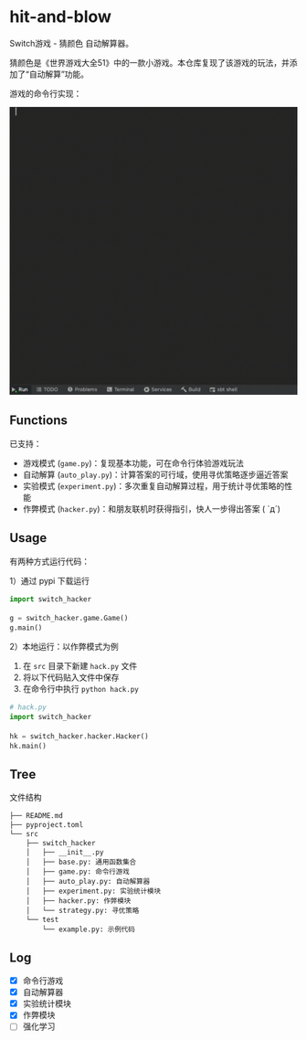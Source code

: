 # hit-and-blow

<!-- *Hit and Blow* is a game of Clubhouse Games: 51 Worldwide Classics. -->
Switch游戏 - 猜颜色 自动解算器。

猜颜色是《世界游戏大全51》中的一款小游戏。本仓库复现了该游戏的玩法，并添加了“自动解算”功能。

游戏的命令行实现：

![游戏的命令行实现.gif](./img/demo.gif)

## Functions

已支持：

- 游戏模式 (`game.py`)：复现基本功能，可在命令行体验游戏玩法
- 自动解算 (`auto_play.py`)：计算答案的可行域，使用寻优策略逐步逼近答案
- 实验模式 (`experiment.py`)：多次重复自动解算过程，用于统计寻优策略的性能
- 作弊模式 (`hacker.py`)：和朋友联机时获得指引，快人一步得出答案 ( `д´)

## Usage

有两种方式运行代码：

1）通过 pypi 下载运行

```python
import switch_hacker

g = switch_hacker.game.Game()
g.main()
```

2）本地运行：以作弊模式为例

1. 在 `src` 目录下新建 `hack.py` 文件
2. 将以下代码贴入文件中保存
3. 在命令行中执行 `python hack.py`

```python
# hack.py
import switch_hacker

hk = switch_hacker.hacker.Hacker()
hk.main()
```

## Tree

文件结构

```
├── README.md
├── pyproject.toml
└── src
    ├── switch_hacker
    │   ├── __init__.py
    │   ├── base.py: 通用函数集合
    │   ├── game.py: 命令行游戏
    │   ├── auto_play.py: 自动解算器
    │   ├── experiment.py: 实验统计模块
    │   ├── hacker.py: 作弊模块
    │   └── strategy.py: 寻优策略
    └── test
        └── example.py: 示例代码
```

## Log

- [x] 命令行游戏
- [x] 自动解算器
- [x] 实验统计模块
- [x] 作弊模块
- [ ] 强化学习
